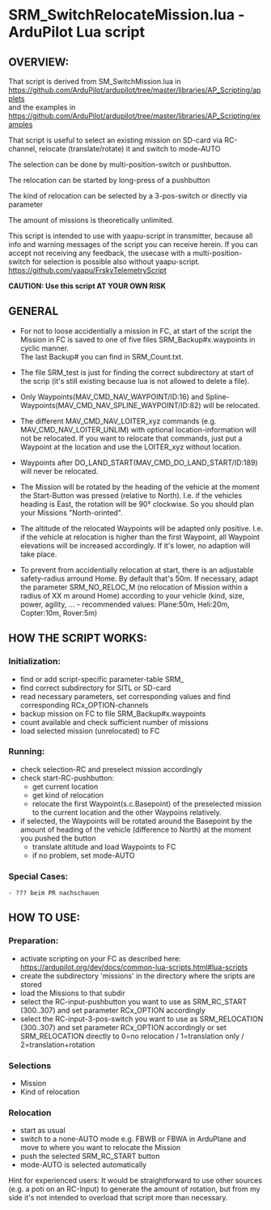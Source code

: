 # SRM_SwitchRelocateMission.lua - ArduPilot Lua script

## OVERVIEW:

That script is derived from SM_SwitchMission.lua in  
https://github.com/ArduPilot/ardupilot/tree/master/libraries/AP_Scripting/applets  
and the examples in https://github.com/ArduPilot/ardupilot/tree/master/libraries/AP_Scripting/examples  

That script is useful to select an existing mission on SD-card via RC-channel, relocate (translate/rotate) it and switch to mode-AUTO

The selection can be done by multi-position-switch or pushbutton.

The relocation can be started by long-press of a pushbutton

The kind of relocation can be selected by a 3-pos-switch or directly via parameter

The amount of missions is theoretically unlimited.

This script is intended to use with yaapu-script in transmitter, because all info and warning messages of the script you can receive herein. If you can accept not receiving any feedback, the usecase with a multi-position-switch for selection is possible also without yaapu-script. https://github.com/yaapu/FrskyTelemetryScript

**CAUTION: Use this script AT YOUR OWN RISK**

## GENERAL

  * For not to loose accidentially a mission in FC, at start of the script the Mission in FC is saved to one of five files SRM_Backup#x.waypoints in cyclic manner.  
    The last Backup# you can find in SRM_Count.txt.
  * The file SRM_test is just for finding the correct subdirectory at start of the scrip (it's still existing because lua is not allowed to delete a file).

  * Only Waypoints(MAV_CMD_NAV_WAYPOINT/ID:16) and Spline-Waypoints(MAV_CMD_NAV_SPLINE_WAYPOINT/ID:82) will be relocated.
  * The different MAV_CMD_NAV_LOITER_xyz commands (e.g. MAV_CMD_NAV_LOITER_UNLIM) with optional location-information will not be relocated. If you want to relocate that commands, just put a Waypoint at the location and use the LOITER_xyz without location.
  * Waypoints after DO_LAND_START(MAV_CMD_DO_LAND_START/ID:189) will never be relocated.
  * The Mission will be rotated by the heading of the vehicle at the moment the Start-Button was pressed (relative to North). I.e. if the vehicles heading is East, the rotation will be 90° clockwise. So you should plan your Missions "North-orinted".
  * The altitude of the relocated Waypoints will be adapted only positive. I.e. if the vehicle at relocation is higher than the first Waypoint, all Waypoint elevations will be increased accordingly. If it's lower, no adaption will take place.
  * To prevent from accidentially relocation at start, there is an adjustable safety-radius arround Home. By default that's 50m. If necessary, adapt the parameter SRM_NO_RELOC_M (no relocation of Mission within a radius of XX m around Home) according to your vehicle (kind, size, power, agility, ... - recommended values: Plane:50m, Heli:20m, Copter:10m, Rover:5m)

## HOW THE SCRIPT WORKS:

### Initialization:
  - find or add script-specific parameter-table SRM_
  - find correct subdirectory for SITL or SD-card
  - read necessary parameters, set corresponding values and find corresponding RCx_OPTION-channels
  - backup mission on FC to file SRM_Backup#x.waypoints
  - count available and check sufficient number of missions
  - load selected mission (unrelocated) to FC

### Running:
  - check selection-RC and preselect mission accordingly
  - check start-RC-pushbutton:
      - get current location
      - get kind of relocation
      - relocate the first Waypoint(s.c.Basepoint) of the preselected mission to the current location and the other Waypoins relatively.
  - if selected, the Waypoints will be rotated around the Basepoint by the amount of heading of the vehicle (difference to North) at the moment you pushed the button
      - translate altitude and load Waypoints to FC
      - if no problem, set mode-AUTO

### Special Cases:

    - ??? beim PR nachschauen

## HOW TO USE:
### Preparation:
  - activate scripting on your FC as described here: https://ardupilot.org/dev/docs/common-lua-scripts.html#lua-scripts
  - create the subdirectory 'missions' in the directory where the sripts are stored
  - load the Missions to that subdir
  - select the RC-input-pushbutton you want to use as SRM_RC_START (300..307) and set parameter RCx_OPTION accordingly
  - select the RC-input-3-pos-switch you want to use as SRM_RELOCATION (300..307) and set parameter RCx_OPTION accordingly
    or set SRM_RELOCATION directly to 0=no relocation / 1=translation only / 2=translation+rotation

### Selections
  - Mission
  - Kind of relocation

### Relocation
  - start as usual
  - switch to a none-AUTO mode e.g. FBWB or FBWA in ArduPlane and move to where you want to relocate the Mission
  - push the selected SRM_RC_START button
  - mode-AUTO is selected automatically

Hint for experienced users: 
It would be straightforward to use other sources (e.g. a poti on an RC-Input) to generate the amount of rotation, but from my side it's not intended to overload that script more than necessary.

